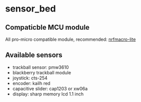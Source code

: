 # sensor_bed

## Compaticble MCU module
All pro-micro compatible module, recommended: [nrfmacro-lite](https://github.com/ufan/nrfmicro/tree/one-more-row)

## Available sensors
- trackball sensor: pmw3610
- blackberry trackball module
- joystick: cts-254
- encoder: kailh red
- capacitive slider: cap1203 or xw06a
- display: sharp memory lcd 1.1 inch
